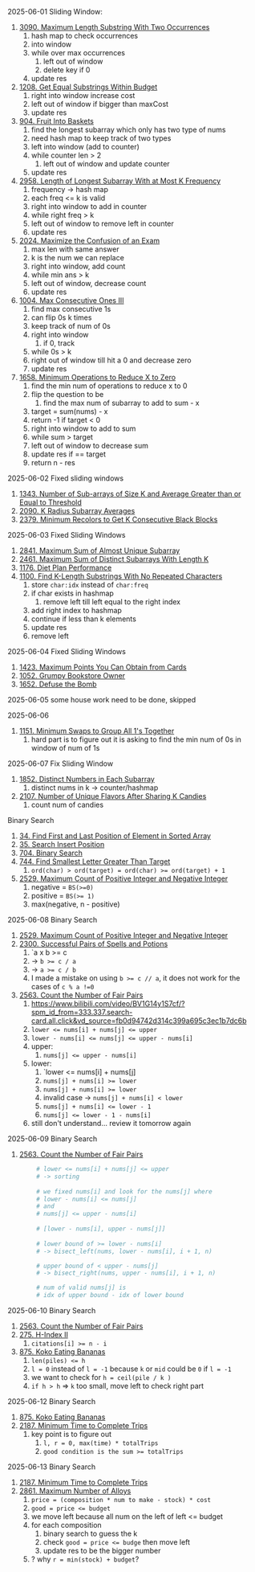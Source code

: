2025-06-01
Sliding Window:
1. [3090. Maximum Length Substring With Two Occurrences](https://leetcode.com/problems/maximum-length-substring-with-two-occurrences/)
	1. hash map to check occurrences
	2. into window
	3. while over max occurrences
		1. left out of window
		2. delete key if 0
	4. update res
2. [1208. Get Equal Substrings Within Budget](https://leetcode.com/problems/get-equal-substrings-within-budget/)
	1. right into window increase cost
	2. left out of window if bigger than maxCost
	3. update res
3. [904. Fruit Into Baskets](https://leetcode.com/problems/fruit-into-baskets/)
	1. find the longest subarray which only has two type of nums
	2. need hash map to keep track of two types
	3. left into window (add to counter)
	4. while counter len > 2
		1. left out of window and update counter
	5. update res
4. [2958. Length of Longest Subarray With at Most K Frequency](https://leetcode.com/problems/length-of-longest-subarray-with-at-most-k-frequency/)
	1. frequency -> hash map
	2. each freq <= k is valid
	3. right into window to add in counter
	4. while right freq > k
	5. left out of window to remove left in counter
	6. update res
5. [2024. Maximize the Confusion of an Exam](https://leetcode.com/problems/maximize-the-confusion-of-an-exam/)
	1. max len with same answer
	2. k is the num we can replace
	3. right into window, add count
	4. while min ans > k
	5. left out of window, decrease count
	6. update res
6. [1004. Max Consecutive Ones III](https://leetcode.com/problems/max-consecutive-ones-iii/)
	1. find max consecutive 1s
	2. can flip 0s k times
	3. keep track of num of 0s
	4. right into window
		1. if 0, track
	5. while 0s > k
	6. right out of window till hit a 0 and decrease zero
	7. update res
7. [1658. Minimum Operations to Reduce X to Zero](https://leetcode.com/problems/minimum-operations-to-reduce-x-to-zero/)
	1. find the min num of operations to reduce x to 0
	2. flip the question to be
		1. find the max num of subarray to add to sum - x
	3. target = sum(nums) - x
	4. return -1 if target < 0
	5. right into window to add to sum
	6. while sum > target
	7. left out of window to decrease sum
	8. update res if == target
	9. return n - res

2025-06-02
Fixed sliding windows
1. [1343. Number of Sub-arrays of Size K and Average Greater than or Equal to Threshold](https://leetcode.com/problems/number-of-sub-arrays-of-size-k-and-average-greater-than-or-equal-to-threshold/)
2. [2090. K Radius Subarray Averages](https://leetcode.com/problems/k-radius-subarray-averages/)
3. [2379. Minimum Recolors to Get K Consecutive Black Blocks](https://leetcode.com/problems/minimum-recolors-to-get-k-consecutive-black-blocks/)

2025-06-03
Fixed Sliding Windows
1. [2841. Maximum Sum of Almost Unique Subarray](https://leetcode.com/problems/maximum-sum-of-almost-unique-subarray/)
2. [2461. Maximum Sum of Distinct Subarrays With Length K](https://leetcode.com/problems/maximum-sum-of-distinct-subarrays-with-length-k/)
3. [1176. Diet Plan Performance](https://leetcode.com/problems/diet-plan-performance/)
4. [1100. Find K-Length Substrings With No Repeated Characters](https://leetcode.com/problems/find-k-length-substrings-with-no-repeated-characters/)
	1. store `char:idx` instead of `char:freq`
	2. if char exists in hashmap
		1. remove left till left equal to the right index
	3. add right index to hashmap
	4. continue if less than k elements
	5. update res
	6. remove left

2025-06-04
Fixed Sliding Windows
1. [1423. Maximum Points You Can Obtain from Cards](https://leetcode.com/problems/maximum-points-you-can-obtain-from-cards/)
2. [1052. Grumpy Bookstore Owner](https://leetcode.com/problems/grumpy-bookstore-owner/)
3. [1652. Defuse the Bomb](https://leetcode.com/problems/defuse-the-bomb/)

2025-06-05
some house work need to be done, skipped

2025-06-06
1. [1151. Minimum Swaps to Group All 1's Together](https://leetcode.com/problems/minimum-swaps-to-group-all-1s-together/)
	1. hard part is to figure out it is asking to find the min num of 0s in window of num of 1s

2025-06-07
Fix Sliding Window
1. [1852. Distinct Numbers in Each Subarray](https://leetcode.com/problems/distinct-numbers-in-each-subarray/)
	1. distinct nums in k -> counter/hashmap
2. [2107. Number of Unique Flavors After Sharing K Candies](https://leetcode.com/problems/number-of-unique-flavors-after-sharing-k-candies/)
	1. count num of candies

Binary Search
1. [34. Find First and Last Position of Element in Sorted Array](https://leetcode.com/problems/find-first-and-last-position-of-element-in-sorted-array/)
2. [35. Search Insert Position](https://leetcode.com/problems/search-insert-position/)
3. [704. Binary Search](https://leetcode.com/problems/binary-search/)
4. [744. Find Smallest Letter Greater Than Target](https://leetcode.com/problems/find-smallest-letter-greater-than-target/)
	1. `ord(char) > ord(target) = ord(char) >= ord(target) + 1`
5. [2529. Maximum Count of Positive Integer and Negative Integer](https://leetcode.com/problems/maximum-count-of-positive-integer-and-negative-integer/)
	1. negative = `BS(>=0)`
	2. positive = `BS(>= 1)`
	3. max(negative, n - positive)

2025-06-08
Binary Search
1. [2529. Maximum Count of Positive Integer and Negative Integer](https://leetcode.com/problems/maximum-count-of-positive-integer-and-negative-integer/)
2. [2300. Successful Pairs of Spells and Potions](https://leetcode.com/problems/successful-pairs-of-spells-and-potions/)
	1. `a x b >= c 
	2. -> `b >= c / a`
	3. -> `a >= c / b`
	4. I made a mistake on using `b >= c // a`, it does not work for the cases of `c % a !=0`
3. [2563. Count the Number of Fair Pairs](https://leetcode.com/problems/count-the-number-of-fair-pairs/)
	1. https://www.bilibili.com/video/BV1G14y1S7cf/?spm_id_from=333.337.search-card.all.click&vd_source=fb0d94742d314c399a695c3ec1b7dc6b
	2. `lower <= nums[i] + nums[j] <= upper`
	3. `lower - nums[i] <= nums[j] <= upper - nums[i]`
	4. upper:
		1. `nums[j] <= upper - nums[i]`
	5. lower:
		1. `lower <= nums[i] + nums[j]
		2. `nums[j] + nums[i] >= lower`
		3. `nums[j] + nums[i] >= lower`
		4. invalid case -> `nums[j] + nums[i] < lower`
		5. `nums[j] + nums[i] <= lower - 1`
		6. `nums[j] <= lower - 1 - nums[i]`
	6. still don't understand... review it tomorrow again

2025-06-09
Binary Search
1. [2563. Count the Number of Fair Pairs](https://leetcode.com/problems/count-the-number-of-fair-pairs/)
```python
        # lower <= nums[i] + nums[j] <= upper
        # -> sorting
  
        # we fixed nums[i] and look for the nums[j] where
        # lower - nums[i] <= nums[j]
        # and
        # nums[j] <= upper - nums[i]
  
        # [lower - nums[i], upper - nums[j]]
  
        # lower bound of >= lower - nums[i]
        # -> bisect_left(nums, lower - nums[i], i + 1, n)

        # upper bound of < upper - nums[j]
        # -> bisect_right(nums, upper - nums[i], i + 1, n)

        # num of valid nums[j] is
        # idx of upper bound - idx of lower bound
```

2025-06-10
Binary Search
1. [2563. Count the Number of Fair Pairs](https://leetcode.com/problems/count-the-number-of-fair-pairs/)
2. [275. H-Index II](https://leetcode.com/problems/h-index-ii/)
	1. `citations[i] >= n - i`
3. [875. Koko Eating Bananas](https://leetcode.com/problems/koko-eating-bananas/)
	1. `len(piles) <= h`
	2. `l = 0` instead of `l = -1` because `k` or `mid` could be `0` if `l = -1`
	3. we want to check for  `h = ceil(pile / k )`
	4. `if h > h` => `k` too small, move left to check right part

2025-06-12
Binary Search
1. [875. Koko Eating Bananas](https://leetcode.com/problems/koko-eating-bananas/)
2. [2187. Minimum Time to Complete Trips](https://leetcode.com/problems/minimum-time-to-complete-trips/)
	1. key point is to figure out
		1. `l, r = 0, max(time) * totalTrips`
		2. `good condition is the sum >= totalTrips`

2025-06-13
Binary Search
1. [2187. Minimum Time to Complete Trips](https://leetcode.com/problems/minimum-time-to-complete-trips/)
2. [2861. Maximum Number of Alloys](https://leetcode.com/problems/maximum-number-of-alloys/)
	1. `price = (composition * num to make - stock) * cost`
	2. `good = price <= budget`
	3. we move left because all num on the left of left <= budget
	4. for each composition
		1. binary search to guess the k
		2. check `good = price <= budge` then move left
		3. update res to be the bigger number
	5. ? why `r = min(stock) + budget`?
